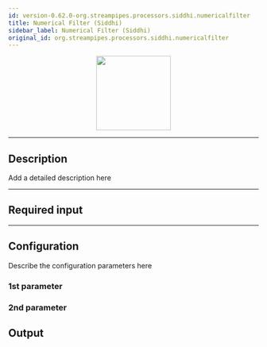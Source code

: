 ```yaml
---
id: version-0.62.0-org.streampipes.processors.siddhi.numericalfilter
title: Numerical Filter (Siddhi)
sidebar_label: Numerical Filter (Siddhi)
original_id: org.streampipes.processors.siddhi.numericalfilter
---
```




<p align="center"> 
    <img src="/img/pipeline-elements/org.streampipes.processors.siddhi.numericalfilter/icon.png" width="150px;" class="pe-image-documentation"/>
</p>

***

## Description


Add a detailed description here

***

## Required input


***

## Configuration

Describe the configuration parameters here

### 1st parameter


### 2nd parameter

## Output